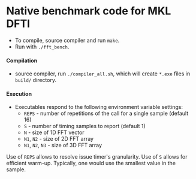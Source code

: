 # Native benchmark code for MKL DFTI

- To compile, source compiler and run `make`.
- Run with `./fft_bench`.

#### Compilation
*  source compiler, run `./compiler_all.sh`, which will create `*.exe` files in `build/` directory.

#### Execution

* Executables respond to the following environment variable settings:
  * `REPS` - number of repetitions of the call for a single sample (default 16)
  * `S` - number of timing samples to report (default 1)
  * `N` - size of 1D FFT vector
  * `N1`, `N2` - size of 2D FFT array
  * `N1`, `N2`, `N3` - size of 3D FFT array

Use of `REPS` allows to resolve issue timer's granularity. Use of `S` allows for efficient warm-up. Typically, one would use the smallest value in the sample.
